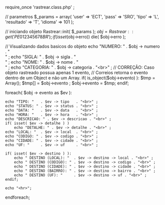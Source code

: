 require_once 'rastrear.class.php' ;

// parametros 
$_params = array( 'user' => 'ECT', 'pass' => 'SRO', 'tipo' => 'L', 'resultado' => 'T', 'idioma' => 101 );

// iniciando objeto
Rastrear::init( $_params );
$obj = Rastrear::get( 'PE012345678BR' );
if(isset($obj->erro))
    die( $obj->erro );

// Visualizando dados basicos do objeto
echo "NUMERO: "    . $obj -> numero . "<br>" ;
echo "SIGLA: "     . $obj -> sigla . "<br>" ;
echo "NOME: "      . $obj -> nome . "<br>" ;
echo "CATEGORIA: " . $obj -> categoria . "<br>" ;
// CORREÇÂO: Caso objeto rastreado possua apenas 1 evento, 
// Correios retorna o evento dentro de um Object e não um Array.
if( is_object($obj->evento) ):
    $tmp = Array();
    $tmp[] = $obj->evento ;
    $obj->evento = $tmp;
endif;

foreach( $obj -> evento as $ev ):

    echo "TIPO: "   . $ev -> tipo   . "<br>" ;
    echo "STATUS: " . $ev -> status . "<br>" ;
    echo "DATA: "   . $ev -> data   . "<br>" ;
    echo "HORA: "   . $ev -> hora   . "<br>" ;
    echo "DESCRICAO: " . $ev -> descricao . "<br>" ;
    if( isset( $ev -> detalhe ) ) 
        echo "DETALHE: " . $ev -> detalhe . "<br>" ;
    echo "LOCAL: "  . $ev -> local  . "<br>" ;
    echo "CODIGO: " . $ev -> codigo . "<br>" ;
    echo "CIDADE: " . $ev -> cidade . "<br>" ;
    echo "UF: "     . $ev -> uf     . "<br>" ;

    if( isset( $ev -> destino ) ):
        echo " DESTINO (LOCAL): "  . $ev -> destino -> local . "<br>" ;
        echo " DESTINO (CODIGO): " . $ev -> destino -> codigo . "<br>" ;
        echo " DESTINO (CIDADE): " . $ev -> destino -> cidade . "<br>" ;
        echo " DESTINO (BAIRRO): " . $ev -> destino -> bairro . "<br>" ;
        echo " DESTINO (UF): "     . $ev -> destino -> uf . "<br>" ;
    endif;

    echo "<hr>";

endforeach;
